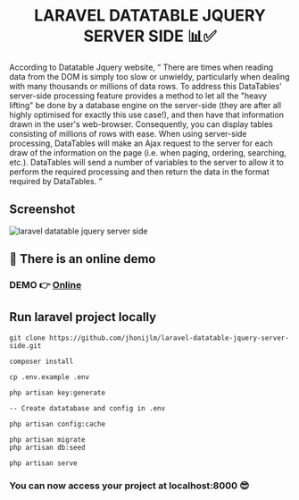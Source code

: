 <h1 align="center">LARAVEL DATATABLE JQUERY SERVER SIDE 📊✅</h1>


<p>According to Datatable Jquery website,
  <q
  cite="https://datatables.net/manual/server-side">
There are times when reading data from the DOM is simply too slow or unwieldy, particularly when dealing with many thousands or millions of data rows. To address this DataTables' server-side processing feature provides a method to let all the "heavy lifting" be done by a database engine on the server-side (they are after all highly optimised for exactly this use case!), and then have that information drawn in the user's web-browser. Consequently, you can display tables consisting of millions of rows with ease. When using server-side processing, DataTables will make an Ajax request to the server for each draw of the information on the page (i.e. when paging, ordering, searching, etc.). DataTables will send a number of variables to the server to allow it to perform the required processing and then return the data in the format required by DataTables.
  </q>
</p>

## Screenshot
![laravel datatable jquery server side](https://user-images.githubusercontent.com/29264001/159136861-65096b66-2165-498d-b7a7-fd7126ad8f66.png)

## 🚀 There is an online demo
### DEMO 👉 [Online](https://www.jhonpride.ybdweb.com/laravel-datatable-jquery-server-side)


## Run laravel project locally
~~~
git clone https://github.com/jhonijlm/laravel-datatable-jquery-server-side.git

composer install

cp .env.example .env

php artisan key:generate

-- Create datatabase and config in .env

php artisan config:cache

php artisan migrate
php artisan db:seed

php artisan serve
~~~

### You can now access your project at localhost:8000 😎
